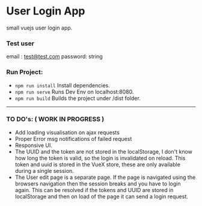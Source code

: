 # User Login App
small vuejs user login app.

### Test user
email : test@test.com 
password: string

### Run Project:
 - `npm run install` Install dependencies.
 - `npm run serve` Runs Dev Env on localhost:8080.
 - `npm run build` Builds the project under /dist folder.
    
-----
### TO DO's: ( WORK IN PROGRESS )

- Add loading visualisation on ajax requests
- Proper Error msg notifications of failed request
- Responsive UI.
- The UUID and the token are not stored in the localStorage, I don't know how long the token is valid, so the login is invalidated on reload.
  This token and uuid is stored in the VueX store, these are only available during a single session.
- The User edit page is a separate page. If the page is navigated using the browsers navigation then the session breaks and you have to login again.
  This can be resolved if the tokens and UUID are stored in localStorage and then on load of the page it can send a login request.
